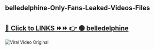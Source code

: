 
 ## belledelphine-Only-Fans-Leaked-Videos-Files

# <h2><a href="https://mediaupload.pro?belledelphine">🔗 Click to LINKS ⏩⏩ 👉 🟢 belledelphine </a></h2>

<a href="https://mediaupload.pro?belledelphine" rel="nofollow" data-target="animated-image.originalLink"><img src="https://i.ibb.co.com/xMMVF88/686577567.gif" alt="Viral Video Original" style="max-width: 100%; display: inline-block;" data-target="animated-image.originalImage"></a>